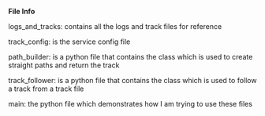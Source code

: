 **File Info**

logs_and_tracks: contains all the logs and track files for reference


track_config: is the service config file


path_builder: is a python file that contains the class which is used to create straight paths and return the track


track_follower: is a python file that contains the class which is used to follow a track from a track file


main: the python file which demonstrates how I am trying to use these files